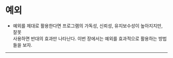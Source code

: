 # 예외

- 예외를 제대로 활용한다면 프로그램의 가독성, 신뢰성, 유지보수성이 높아지지만, 잘못  
  사용하면 반대의 효과만 나타난다. 이번 장에서는 예외를 효과적으로 활용하는 방법들을 보자.

<hr/>
